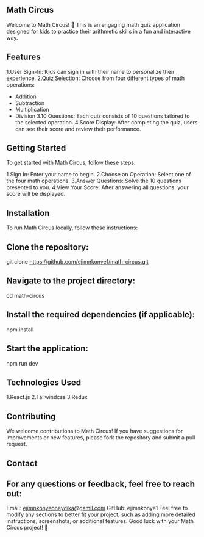 ## Math Circus
Welcome to Math Circus! 🎪 This is an engaging math quiz application designed for kids to practice their arithmetic skills in a fun and interactive way.

## Features
1.User Sign-In: Kids can sign in with their name to personalize their experience.
2.Quiz Selection: Choose from four different types of math operations:
* Addition
* Subtraction
* Multiplication
* Division
3.10 Questions: Each quiz consists of 10 questions tailored to the selected operation.
4.Score Display: After completing the quiz, users can see their score and review their performance.
  
## Getting Started
To get started with Math Circus, follow these steps:

1.Sign In: Enter your name to begin.
2.Choose an Operation: Select one of the four math operations.
3.Answer Questions: Solve the 10 questions presented to you.
4.View Your Score: After answering all questions, your score will be displayed.

## Installation
To run Math Circus locally, follow these instructions:

## Clone the repository:
git clone https://github.com/ejimnkonye1/math-circus.git

## Navigate to the project directory:
cd math-circus

## Install the required dependencies (if applicable):
npm install

## Start the application:
npm run dev

## Technologies Used
1.React.js
2.Tailwindcss
3.Redux

## Contributing
We welcome contributions to Math Circus! If you have suggestions for improvements or new features, please fork the repository and submit a pull request.


## Contact
## For any questions or feedback, feel free to reach out:
Email: ejimnkonyeoneydika@gamil.com
GitHub: ejimnkonye1
Feel free to modify any sections to better fit your project, such as adding more detailed instructions, screenshots, or additional features. Good luck with your Math Circus project! 🎉
